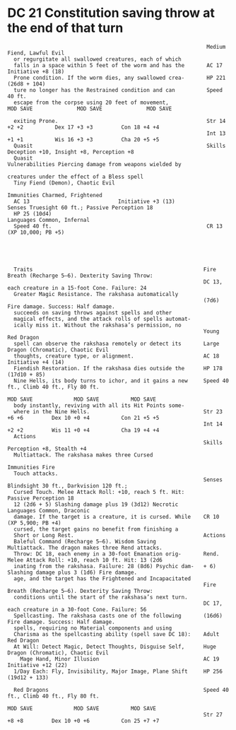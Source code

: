# DC 21 Constitution saving throw at the end of that turn

                                                                   Medium Fiend, Lawful Evil
      or regurgitate all swallowed creatures, each of which
      falls in a space within 5 feet of the worm and has the       AC 17                              Initiative +8 (18)
      Prone condition. If the worm dies, any swallowed crea-       HP 221 (26d8 + 104)
      ture no longer has the Restrained condition and can          Speed 40 ft.
      escape from the corpse using 20 feet of movement,                      MOD SAVE              MOD SAVE              MOD SAVE

      exiting Prone.                                               Str 14 +2 +2          Dex 17 +3 +3         Con 18 +4 +4
                                                                   Int 13 +1 +1          Wis 16 +3 +3         Cha 20 +5 +5
      Quasit                                                       Skills Deception +10, Insight +8, Perception +8
      Quasit                                                       Vulnerabilities Piercing damage from weapons wielded by
                                                                     creatures under the effect of a Bless spell
      Tiny Fiend (Demon), Chaotic Evil
                                                                   Immunities Charmed, Frightened
      AC 13                            Initiative +3 (13)                Senses Truesight 60 ft.; Passive Perception 18
      HP 25 (10d4)                                                 Languages Common, Infernal
      Speed 40 ft.                                                 CR 13 (XP 10,000; PB +5)





      Traits                                                      Fire Breath (Recharge 5–6). Dexterity Saving Throw:
                                                                  DC 13, each creature in a 15-foot Cone. Failure: 24
      Greater Magic Resistance. The rakshasa automatically
                                                                  (7d6) Fire damage. Success: Half damage.
      succeeds on saving throws against spells and other
      magical effects, and the attack rolls of spells automat-
      ically miss it. Without the rakshasa’s permission, no
                                                                  Young Red Dragon
      spell can observe the rakshasa remotely or detect its       Large Dragon (Chromatic), Chaotic Evil
      thoughts, creature type, or alignment.                      AC 18                             Initiative +4 (14)
      Fiendish Restoration. If the rakshasa dies outside the      HP 178 (17d10 + 85)
      Nine Hells, its body turns to ichor, and it gains a new     Speed 40 ft., Climb 40 ft., Fly 80 ft.
                                                                            MOD SAVE             MOD SAVE          MOD SAVE
      body instantly, reviving with all its Hit Points some-
      where in the Nine Hells.                                    Str 23 +6 +6         Dex 10 +0 +4          Con 21 +5 +5
                                                                  Int 14 +2 +2         Wis 11 +0 +4          Cha 19 +4 +4
      Actions
                                                                  Skills Perception +8, Stealth +4
      Multiattack. The rakshasa makes three Cursed
                                                                  Immunities Fire
      Touch attacks.
                                                                  Senses Blindsight 30 ft., Darkvision 120 ft.;
      Cursed Touch. Melee Attack Roll: +10, reach 5 ft. Hit:        Passive Perception 18
      12 (2d6 + 5) Slashing damage plus 19 (3d12) Necrotic        Languages Common, Draconic
      damage. If the target is a creature, it is cursed. While    CR 10 (XP 5,900; PB +4)
      cursed, the target gains no benefit from finishing a
      Short or Long Rest.                                         Actions
      Baleful Command (Recharge 5–6). Wisdom Saving               Multiattack. The dragon makes three Rend attacks.
      Throw: DC 18, each enemy in a 30-foot Emanation orig-       Rend. Melee Attack Roll: +10, reach 10 ft. Hit: 13 (2d6
      inating from the rakshasa. Failure: 28 (8d6) Psychic dam-   + 6) Slashing damage plus 3 (1d6) Fire damage.
      age, and the target has the Frightened and Incapacitated
                                                                  Fire Breath (Recharge 5–6). Dexterity Saving Throw:
      conditions until the start of the rakshasa’s next turn.
                                                                  DC 17, each creature in a 30-foot Cone. Failure: 56
      Spellcasting. The rakshasa casts one of the following       (16d6) Fire damage. Success: Half damage.
      spells, requiring no Material components and using
      Charisma as the spellcasting ability (spell save DC 18):    Adult Red Dragon
      At Will: Detect Magic, Detect Thoughts, Disguise Self,      Huge Dragon (Chromatic), Chaotic Evil
        Mage Hand, Minor Illusion                                 AC 19                Initiative +12 (22)
      1/Day Each: Fly, Invisibility, Major Image, Plane Shift     HP 256 (19d12 + 133)

      Red Dragons                                                 Speed 40 ft., Climb 40 ft., Fly 80 ft.
                                                                            MOD SAVE             MOD SAVE          MOD SAVE
                                                                  Str 27 +8 +8         Dex 10 +0 +6          Con 25 +7 +7
